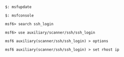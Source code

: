 ```
$: msfupdate
```

```
$: msfconsole
```

```
msf6> search ssh_login
```

```
msf6> use auxiliary/scanner/ssh/ssh_login
```

```
msf6 auxiliary(scanner/ssh/ssh_login) > options
```

```
msf6 auxiliary(scanner/ssh/ssh_login) > set rhost ip
```
